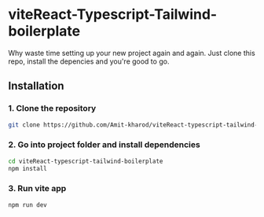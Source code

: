# viteReact-Typescript-Tailwind-boilerplate

Why waste time setting up your new project again and again. Just clone this repo, install the depencies and you're good to go.

## Installation

### 1. Clone the repository

```bash
git clone https://github.com/Amit-kharod/viteReact-typescript-tailwind-boilerplate.git
```

### 2. Go into project folder and install dependencies

```bash
cd viteReact-typescript-tailwind-boilerplate
npm install
```

### 3. Run vite app

```bash
npm run dev
```
